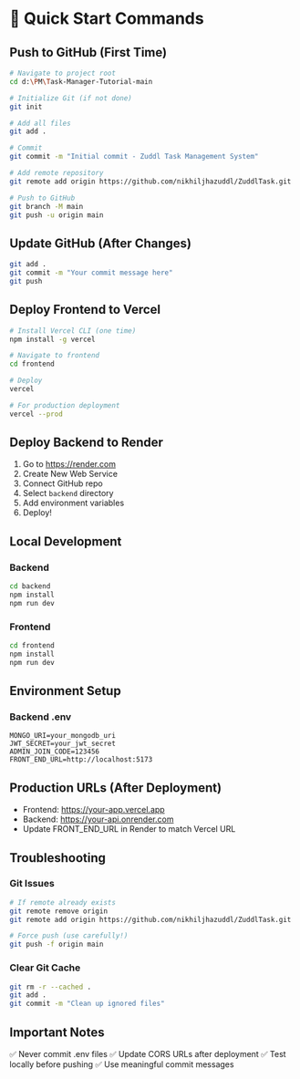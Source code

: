 # 🚀 Quick Start Commands

## Push to GitHub (First Time)

```bash
# Navigate to project root
cd d:\PM\Task-Manager-Tutorial-main

# Initialize Git (if not done)
git init

# Add all files
git add .

# Commit
git commit -m "Initial commit - Zuddl Task Management System"

# Add remote repository
git remote add origin https://github.com/nikhiljhazuddl/ZuddlTask.git

# Push to GitHub
git branch -M main
git push -u origin main
```

## Update GitHub (After Changes)

```bash
git add .
git commit -m "Your commit message here"
git push
```

## Deploy Frontend to Vercel

```bash
# Install Vercel CLI (one time)
npm install -g vercel

# Navigate to frontend
cd frontend

# Deploy
vercel

# For production deployment
vercel --prod
```

## Deploy Backend to Render

1. Go to https://render.com
2. Create New Web Service
3. Connect GitHub repo
4. Select `backend` directory
5. Add environment variables
6. Deploy!

## Local Development

### Backend
```bash
cd backend
npm install
npm run dev
```

### Frontend
```bash
cd frontend
npm install
npm run dev
```

## Environment Setup

### Backend .env
```env
MONGO_URI=your_mongodb_uri
JWT_SECRET=your_jwt_secret
ADMIN_JOIN_CODE=123456
FRONT_END_URL=http://localhost:5173
```

## Production URLs (After Deployment)

- Frontend: https://your-app.vercel.app
- Backend: https://your-api.onrender.com
- Update FRONT_END_URL in Render to match Vercel URL

## Troubleshooting

### Git Issues
```bash
# If remote already exists
git remote remove origin
git remote add origin https://github.com/nikhiljhazuddl/ZuddlTask.git

# Force push (use carefully!)
git push -f origin main
```

### Clear Git Cache
```bash
git rm -r --cached .
git add .
git commit -m "Clean up ignored files"
```

## Important Notes

✅ Never commit .env files
✅ Update CORS URLs after deployment
✅ Test locally before pushing
✅ Use meaningful commit messages
